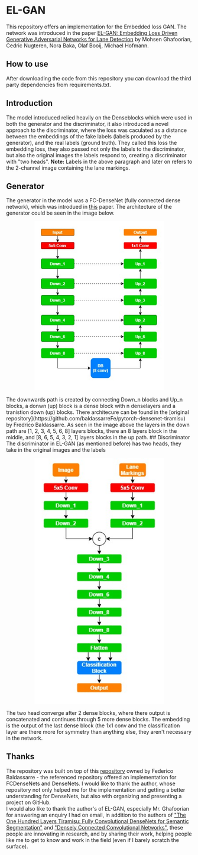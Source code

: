 # EL-GAN
This repository offers an implementation for the Embedded loss GAN. The network was introduced in the paper [EL-GAN: Embedding Loss Driven Generative
Adversarial Networks for Lane Detection](https://arxiv.org/pdf/1806.05525) by Mohsen Ghafoorian, Cedric Nugteren, Nora Baka, Olaf Booij, Michael Hofmann.
## How to use
After downloading the code from this repository you can download the third party dependencies from requirements.txt.
## Introduction
The model introduced relied heavily on the Denseblocks which were used in  both the generator and the discriminator, it also introduced a novel approach to the discriminator, where the loss was caculated as a distance between the embeddings of the fake labels (labels produced by the generator), and the real labels (ground truth). They called this loss the embedding loss, they also passed not only the labels to the discriminator, but also the original images the labels respond to, creating a discriminator with "two heads".
<b>Note:</b> Labels in the above paragraph and later on refers to the 2-channel image containing the lane markings.

## Generator
The generator in the model was a FC-DenseNet (fully connected dense network), which was introdued in [this](https://openaccess.thecvf.com/content_cvpr_2017_workshops/w13/papers/Jegou_The_One_Hundred_CVPR_2017_paper.pdf) paper. The architecture of the generator could be seen in the image below.
<p align="center">
  <img src="resources/generator_architecture.jpg" width="350" alt="The fully-connected densenet used for the generator from EL-GAN">
</p>
The downwards path is created by connecting Down_n blocks and Up_n blocks, a donwn (up) block is a dense block with n denselayers and a tranistion down (up) blocks. There architecure can be found in the [original repository](https://github.com/baldassarreFe/pytorch-densenet-tiramisu) by Fredrico Baldassarre. As seen in the image above the layers in the down path are [1, 2, 3, 4, 5, 6, 8] layers blocks, there an 8 layers block in the middle, and [8, 6, 5, 4, 3, 2, 1] layers blocks in the up path.
## Discriminator
The discriminator in EL-GAN (as mentioned before) has two heads, they take in the original images and the labels 
<p align="center">
  <img src="resources/discriminator_architecture.jpg" width="350" alt="The two-headed densenet used for the discriminator from EL-GAN">
</p>
The two head converge after 2 dense blocks, where there output is concatenated and continues through 5 more dense blocks. The embedding is the output of the last dense block (the 1x1 conv and the classification layer are there more for symmetry than anything else, they aren't necessary in the network.

## Thanks
The repository was built on top of this [repository](https://github.com/baldassarreFe/pytorch-densenet-tiramisu) owned by Federico Baldassarre - the referenced repository offered an implementation for FCDenseNets and DenseNets. I would like to thank the author, whose repository not only helped me for the implementation and getting a better understanding for DenseNets, but also with organizing and presenting a project on GitHub.<br>
I would also like to thank the author's of EL-GAN, especially Mr. Ghafoorian for answering an enquiry I had on email, in addition to the authors of ["The One Hundred Layers Tiramisu: Fully Convolutional DenseNets for Semantic Segmentation"](https://arxiv.org/abs/1611.09326) and ["Densely Connected Convolutional Networks"](https://arxiv.org/abs/1608.06993), these people are innovating in research, and by sharing their work, helping people like me to get to know and work in the field (even if I barely scratch the surface).
